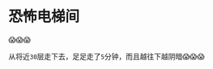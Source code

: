# 恐怖电梯间

😱😱😱

从将近`30`层走下去，足足走了`5`分钟，而且越往下越阴暗😱😱😱 

<VideoPlayer src="https://fudongdong-statics.oss-cn-beijing.aliyuncs.com/autoupload/20221123/cNXf.恐怖电梯间.mp4" />

